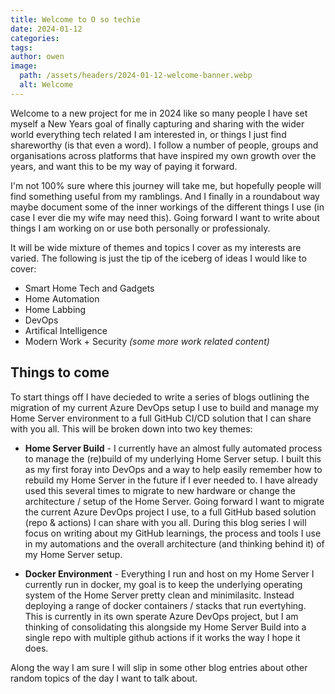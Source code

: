 ```yaml
---
title: Welcome to O so techie
date: 2024-01-12
categories:
tags:
author: owen
image:
  path: /assets/headers/2024-01-12-welcome-banner.webp
  alt: Welcome
---
```



Welcome to a new project for me in 2024 like so many people I have set myself a New Years goal of finally capturing and sharing with the wider world everything tech related I am interested in, or things I just find shareworthy (is that even a word). I follow a number of people, groups and organisations across platforms that have inspired my own growth over the years, and want this to be my way of paying it forward.

I'm not 100% sure where this journey will take me, but hopefully people will find something useful from my ramblings. And I finally in a roundabout way maybe document some of the inner workings of the different things I use (in case I ever die my wife may need this). Going forward I want to write about things I am working on or use both personally or professionaly.

It will be wide mixture of themes and topics I cover as my interests are varied. The following is just the tip of the iceberg of ideas I would like to cover:

* Smart Home Tech and Gadgets
* Home Automation
* Home Labbing
* DevOps
* Artifical Intelligence
* Modern Work + Security <i>(some more work related content)</i>

## Things to come

To start things off I have decieded to write a series of blogs outlining the migration of my current Azure DevOps setup I use to build and manage my Home Server environment to a full GitHub CI/CD solution that I can share with you all. This will be broken down into two key themes:

* <b>Home Server Build</b> - I currently have an almost fully automated process to manage the (re)build of my underlying Home Server setup. I built this as my first foray into DevOps and a way to help easily remember how to rebuild my Home Server in the future if I ever needed to. I have already used this several times to migrate to new hardware or change the architecture / setup of the Home Server. Going forward I want to migrate the current Azure DevOps project I use, to a full GitHub based solution (repo & actions) I can share with you all. During this blog series I will focus on writing about my GitHub learnings, the process and tools I use in my automations and the overall architecture (and thinking behind it) of my Home Server setup.

* <b>Docker Environment</b> - Everything I run and host on my Home Server I currently run in docker, my goal is to keep the underlying operating system of the Home Server pretty clean and minimilasitc. Instead deploying a range of docker containers / stacks that run evertyhing. This is currently in its own sperate Azure DevOps project, but I am thinking of consolidating this alongside my Home Server Build into a single repo with multiple github actions if it works the way I hope it does.

Along the way I am sure I will slip in some other blog entries about other random topics of the day I want to talk about.
